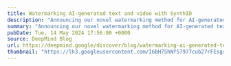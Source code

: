 ```yaml
---
title: Watermarking AI-generated text and video with SynthID
description: "Announcing our novel watermarking method for AI-generated text and video, and how we’re bringing SynthID to key Google products"
summary: "Announcing our novel watermarking method for AI-generated text and video, and how we’re bringing SynthID to key Google products"
pubDate: Tue, 14 May 2024 17:56:00 +0000
source: DeepMind Blog
url: https://deepmind.google/discover/blog/watermarking-ai-generated-text-and-video-with-synthid/
thumbnail: "https://lh3.googleusercontent.com/I6bH75hNf57977cub27rFEsgxhcmkLrcINfCmGUaBCr7Q1bFTIl552R_6kuqlSkUjRtsTh929u6NoQmtHcwIG-GnjvPqMeynVLY0Rc9RRvezPQS0=w1200-h630-n-nu"
---
```


